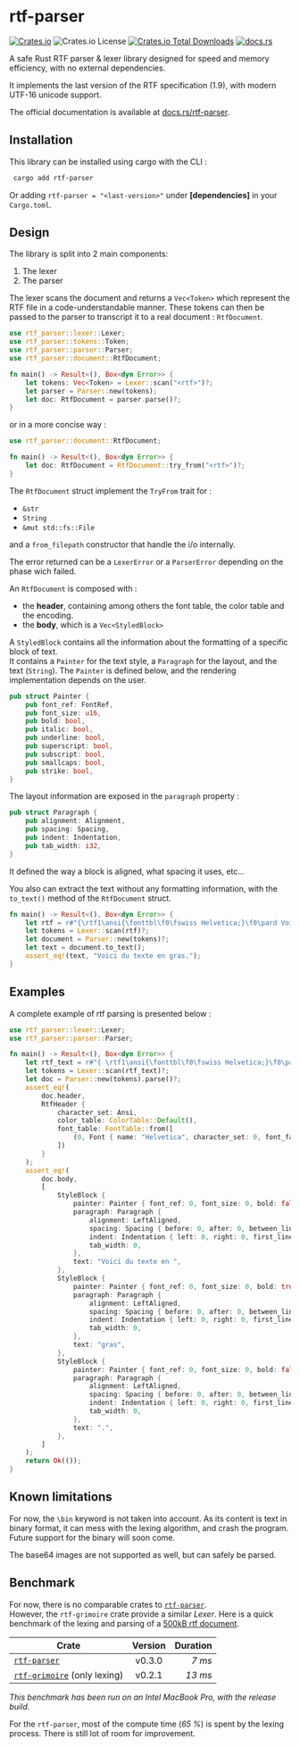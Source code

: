 # rtf-parser
[![Crates.io](https://img.shields.io/crates/v/rtf-parser.svg?style=flat-square&color=orange)](https://crates.io/crates/rtf-parser)
![Crates.io License](https://img.shields.io/crates/l/rtf-parser?style=flat-square)
[![Crates.io Total Downloads](https://img.shields.io/crates/d/rtf-parser?style=flat-square&color=violet)](https://crates.io/crates/rtf-parser)
[![docs.rs](https://img.shields.io/docsrs/rtf-parser?style=flat-square)](https://docs.rs/rtf-parser)

A safe Rust RTF parser &amp; lexer library designed for speed and memory efficiency, with no external dependencies. 

It implements the last version of the RTF specification (1.9), with modern UTF-16 unicode support. 

The official documentation is available at [docs.rs/rtf-parser](https://docs.rs/rtf-parser).

## Installation
This library can be installed using cargo with the CLI :  
```bash
 cargo add rtf-parser
 ```
Or adding `rtf-parser = "<last-version>"` under **[dependencies]** in your `Cargo.toml`.

## Design
The library is split into 2 main components:
1. The lexer
2. The parser

The lexer scans the document and returns a `Vec<Token>` which represent the RTF file in a code-understandable manner.
These tokens can then be passed to the parser to transcript it to a real document : `RtfDocument`.
```rust
use rtf_parser::lexer::Lexer;
use rtf_parser::tokens::Token;
use rtf_parser::parser::Parser;
use rtf_parser::document::RtfDocument;

fn main() -> Result<(), Box<dyn Error>> {
    let tokens: Vec<Token> = Lexer::scan("<rtf>")?;
    let parser = Parser::new(tokens);
    let doc: RtfDocument = parser.parse()?;    
}
```

or in a more concise way :

```rust 
use rtf_parser::document::RtfDocument;

fn main() -> Result<(), Box<dyn Error>> {
    let doc: RtfDocument = RtfDocument::try_from("<rtf>")?;    
}
```

The `RtfDocument` struct implement the `TryFrom` trait for : 
- `&str`
- `String`
- `&mut std::fs::File`  

and a `from_filepath` constructor that handle the i/o internally. 

The error returned can be a `LexerError` or a `ParserError` depending on the phase wich failed.  


An `RtfDocument` is composed with : 
- the **header**, containing among others the font table, the color table and the encoding.
- the **body**, which is a `Vec<StyledBlock>`

A `StyledBlock` contains all the information about the formatting of a specific block of text.  
It contains a `Painter` for the text style, a `Paragraph` for the layout, and the text (`String`).
The `Painter` is defined below, and the rendering implementation depends on the user.
```rust
pub struct Painter {
    pub font_ref: FontRef,
    pub font_size: u16,
    pub bold: bool,
    pub italic: bool,
    pub underline: bool,
    pub superscript: bool,
    pub subscript: bool,
    pub smallcaps: bool,
    pub strike: bool,
}
```

The layout information are exposed in the `paragraph` property :
```rust
pub struct Paragraph {
    pub alignment: Alignment,
    pub spacing: Spacing,
    pub indent: Indentation,
    pub tab_width: i32,
}
```
It defined the way a block is aligned, what spacing it uses, etc...

You also can extract the text without any formatting information, with the `to_text()` method of the `RtfDocument` struct.

```rust
fn main() -> Result<(), Box<dyn Error>> {
    let rtf = r#"{\rtf1\ansi{\fonttbl\f0\fswiss Helvetica;}\f0\pard Voici du texte en {\b gras}.\par}"#;
    let tokens = Lexer::scan(rtf)?;
    let document = Parser::new(tokens)?;
    let text = document.to_text();
    assert_eq!(text, "Voici du texte en gras.");
}
```

## Examples 
A complete example of rtf parsing is presented below : 
```rust
use rtf_parser::lexer::Lexer;
use rtf_parser::parser::Parser;

fn main() -> Result<(), Box<dyn Error>> {
    let rtf_text = r#"{ \rtf1\ansi{\fonttbl\f0\fswiss Helvetica;}\f0\pard Voici du texte en {\b gras}.\par }"#;
    let tokens = Lexer::scan(rtf_text)?;
    let doc = Parser::new(tokens).parse()?;
    assert_eq!(
        doc.header,
        RtfHeader {
            character_set: Ansi,
            color_table: ColorTable::Default(),
            font_table: FontTable::from([
                (0, Font { name: "Helvetica", character_set: 0, font_family: Swiss })
            ])
        }
    );
    assert_eq!(
        doc.body,
        [
            StyleBlock {
                painter: Painter { font_ref: 0, font_size: 0, bold: false, italic: false, underline: false },
                paragraph: Paragraph {
                    alignment: LeftAligned,
                    spacing: Spacing { before: 0, after: 0, between_line: Auto, line_multiplier: 0, },
                    indent: Indentation { left: 0, right: 0, first_line: 0, },
                    tab_width: 0,
                },
                text: "Voici du texte en ",
            },
            StyleBlock {
                painter: Painter { font_ref: 0, font_size: 0, bold: true, italic: false, underline: false },
                paragraph: Paragraph {
                    alignment: LeftAligned,
                    spacing: Spacing { before: 0, after: 0, between_line: Auto, line_multiplier: 0, },
                    indent: Indentation { left: 0, right: 0, first_line: 0, },
                    tab_width: 0,
                },
                text: "gras",
            },
            StyleBlock {
                painter: Painter { font_ref: 0, font_size: 0, bold: false, italic: false, underline: false },
                paragraph: Paragraph {
                    alignment: LeftAligned,
                    spacing: Spacing { before: 0, after: 0, between_line: Auto, line_multiplier: 0, },
                    indent: Indentation { left: 0, right: 0, first_line: 0, },
                    tab_width: 0,
                },
                text: ".",
            },
        ]
    );
    return Ok(());
}
```

## Known limitations
For now, the `\bin` keyword is not taken into account. As its content is text in binary format, it can mess with the lexing algorithm, and crash the program. 
Future support for the binary will soon come.

The base64 images are not supported as well, but can safely be parsed. 

## Benchmark
For now, there is no comparable crates to [`rtf-parser`](https://crates.io/crates/rtf-parser).  
However, the `rtf-grimoire` crate provide a similar *Lexer*. Here is a quick benchmark of the lexing and parsing of a [500kB rtf document](./resources/tests/file-sample_500kB.rtf).

| Crate                                                                 | Version | Duration |
|-----------------------------------------------------------------------|:-------:|---------:|
| [`rtf-parser`](https://crates.io/crates/rtf-parser)                   | v0.3.0  |   _7 ms_ |
| [`rtf-grimoire`](https://crates.io/crates/rtf-grimoire) (only lexing) | v0.2.1  |  _13 ms_ |

*This benchmark has been run on an Intel MacBook Pro, with the release build*.  

For the `rtf-parser`, most of the compute time (_65 %_) is spent by the lexing process. There is still lot of room for improvement.  




